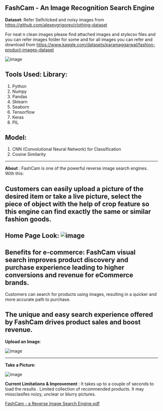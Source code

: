 **FashCam - An Image Recognition Search Engine**
-----------------------------------------------------------------------------------------------------------------------------------------------------------------------

**Dataset**: Refer Selfclicked and noisy images from https://github.com/alexeygrigorev/clothing-dataset

For neat n clean images please find attached images and stylecsv files and you can refer images folder for some and for all images you can refer and download from https://www.kaggle.com/datasets/paramaggarwal/fashion-product-images-dataset

![image](https://user-images.githubusercontent.com/113503622/217513369-2ad0b953-6588-450e-8657-4493b9d650f7.png)

**Tools Used**:
Library:
-----------------------------------------------------------------------------------------------------------------------------------------------------------------------
1. Python
2. Numpy
3. Pandas
4. Sklearn
5. Seaborn
6. Tensorflow
7. Keras
8. PIL

Model:
-----------------------------------------------------------------------------------------------------------------------------------------------------------------------
1. CNN (Convolutional Neural Network) for Classification
2. Cosine Similarity

-----------------------------------------------------------------------------------------------------------------------------------------------------------------------
**About** : FashCam is one of the powerful reverse image search engines. 
With this:

Customers can easily upload a picture of the desired item or take a live picture, select the piece of object with the help of crop feature so this engine can find exactly the same or similar fashion goods.
-----------------------------------------------------------------------------------------------------------------------------------------------------------------------
**Home Page Look**:
![image](https://user-images.githubusercontent.com/113503622/217514556-d7c4ab69-99d6-42ef-9d04-e030eddd583d.png)
-----------------------------------------------------------------------------------------------------------------------------------------------------------------------
**Benefits for e-commerce**: FashCam visual search improves product discovery and purchase experience leading to higher conversions and revenue for eCommerce brands. 
-----------------------------------------------------------------------------------------------------------------------------------------------------------------------
Customers can search for products using images, resulting in a quicker and more accurate path to purchase. 

The unique and easy search experience offered by FashCam drives product sales and boost revenue.
-----------------------------------------------------------------------------------------------------------------------------------------------------------------------
**Upload an Image**:

![image](https://user-images.githubusercontent.com/113503622/217516388-6b2707df-eb48-46bc-975a-2b33fb61d052.png)

-----------------------------------------------------------------------------------------------------------------------------------------------------------------------
**Take a Picture**:

![image](https://user-images.githubusercontent.com/113503622/217515985-36cdb244-fa44-4e0b-99e0-5859b2b923b2.png)

**Current Limitations & Improvement** : It takes up to a couple of seconds to load the results .
Limited collection of recommended products.
It may missclasifes noizy, unclear or blurry pictures.

[FashCam - a Reverse Image Search Engine.pdf](https://github.com/prachiagrl83/FashCam/files/10689143/FashCam.-.a.Reverse.Image.Search.Engine.pdf)






